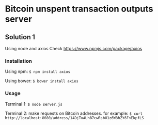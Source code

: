# Bitcoin unspent transaction outputs server

## Solution 1
Using node and axios
Check https://www.npmjs.com/package/axios

### Installation

Using npm:
`$ npm install axios`

Using bower:
`$ bower install axios`

### Usage

Terminal 1:
`$ node server.js`

Terminal 2:
make requests on Bitcoin addresses. for example:
`$ curl http://localhost:8080/address/14DjTuAUh87cwRsbU1z6W8hZY6FnEkpfLS`

